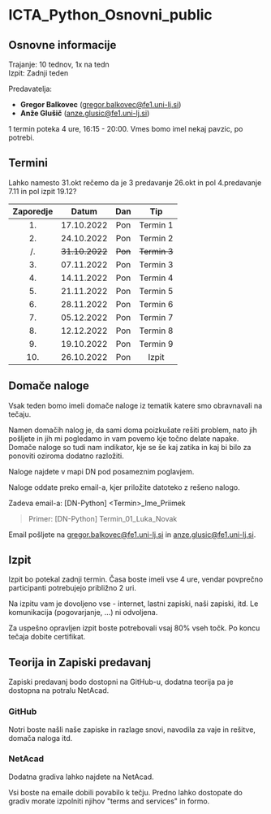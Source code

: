 # ICTA_Python_Osnovni_public

## Osnovne informacije

Trajanje: 10 tednov, 1x na tedn 
<br>
Izpit: Zadnji teden

Predavatelja: 
* **Gregor Balkovec** (<gregor.balkovec@fe1.uni-lj.si>)
* **Anže Glušič** (<anze.glusic@fe1.uni-lj.si>)

1 termin poteka 4 ure, 16:15 - 20:00. Vmes bomo imel nekaj pavzic, po potrebi.

## Termini

Lahko namesto 31.okt rečemo da je 3 predavanje 26.okt in pol 4.predavanje 7.11 in pol izpit 19.12?

| Zaporedje | Datum      | Dan   | Tip |
| :-------: | :--------: | :---: | :---: |
| 1.        | 17.10.2022 | Pon   | Termin 1 |
| 2.        | 24.10.2022 | Pon   | Termin 2 |
| /.        | ~~31.10.2022~~ | ~~Pon~~   | ~~Termin 3~~ |
| 3.        | 07.11.2022 | Pon   | Termin 3 |
| 4.        | 14.11.2022 | Pon   | Termin 4 |
| 5.        | 21.11.2022 | Pon   | Termin 5 |
| 6.        | 28.11.2022 | Pon   | Termin 6 |
| 7.        | 05.12.2022 | Pon   | Termin 7 |
| 8.        | 12.12.2022 | Pon   | Termin 8 |
| 9.        | 19.10.2022 | Pon   | Termin 9 |
| 10.       | 26.10.2022 | Pon   | Izpit |


## Domače naloge

Vsak teden bomo imeli domače naloge iz tematik katere smo obravnavali na tečaju.

Namen domačih nalog je, da sami doma poizkušate rešiti problem, nato jih pošljete in jih mi pogledamo in vam povemo kje točno delate napake. Domače naloge so tudi nam indikator, kje se še kaj zatika in kaj bi bilo za ponoviti oziroma dodatno razložiti.

Naloge najdete v mapi DN pod posameznim poglavjem.

Naloge oddate preko email-a, kjer priložite datoteko z rešeno nalogo.

Zadeva email-a: \[DN-Python\] \<Termin\>\_Ime\_Priimek
> Primer: \[DN-Python\] Termin\_01\_Luka_Novak

Email pošljete na <gregor.balkovec@fe1.uni-lj.si> in <anze.glusic@fe1.uni-lj.si>.

## Izpit

Izpit bo potekal zadnji termin. Časa boste imeli vse 4 ure, vendar povprečno participanti potrebujejo približno 2 uri.

Na izpitu vam je dovoljeno vse - internet, lastni zapiski, naši zapiski, itd. Le komunikacija (pogovarjanje, ...) ni odvoljena.

Za uspešno opravljen izpit boste potrebovali vsaj 80% vseh točk. Po koncu tečaja dobite certifikat.

## Teorija in Zapiski predavanj
  
Zapiski predavanj bodo dostopni na GitHub-u, dodatna teorija pa je dostopna na potralu NetAcad.

### GitHub

Notri boste našli naše zapiske in razlage snovi, navodila za vaje in rešitve, domača naloga itd.

### NetAcad

Dodatna gradiva lahko najdete na NetAcad.

Vsi boste na emaile dobili povabilo k tečju. Predno lahko dostopate do gradiv morate izpolniti njihov "terms and services" in formo.
